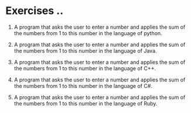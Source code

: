 # Exercises ..

1. A program that asks the user to enter a number and applies the sum of the numbers from 1 to this number in the language of python.

2. A program that asks the user to enter a number and applies the sum of the numbers from 1 to this number in the language of Java.

3. A program that asks the user to enter a number and applies the sum of the numbers from 1 to this number in the language of C++.

4. A program that asks the user to enter a number and applies the sum of the numbers from 1 to this number in the language of C#.

5. A program that asks the user to enter a number and applies the sum of the numbers from 1 to this number in the language of Ruby.

